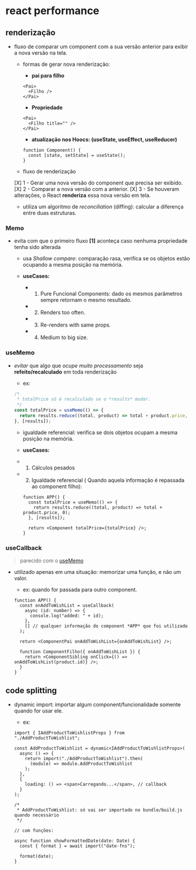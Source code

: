 # react performance

## renderização

- fluxo de comparar um component com a sua versão anterior para exibir a nova versão na tela.

  - formas de gerar nova renderização:

    - **pai para filho**

    ```tsx
    <Pai>
      <Filho />
    </Pai>
    ```

    - **Propriedade**

    ```tsx
    <Pai>
      <Filho title="" />
    </Pai>
    ```

    - **atualização nos Hoocs: (useState, useEffect, useReducer)**

    ```tsx
    function Component() {
      const [state, setState] = useState();
    }
    ```

  - fluxo de renderização

  [X] 1 - Gerar uma nova versão do component que precisa ser exibido.
  [X] 2 - Comparar a nova versão com a anterior.
  [X] 3 - Se houveram alterações, o React **renderiza** essa nova versão em tela.

  - utiliza um algoritmo de _reconciliation_ (diffing): calcular a diferença entre duas estruturas.

### Memo

- evita com que o primeiro fluxo **[1]** aconteça caso nenhuma propriedade tenha sido alterada

  - usa _Shallow compare_: comparação rasa, verifica se os objetos estão ocupando a mesma posição na memória.

  - **useCases:**

    - 1. Pure Funcional Components: dado os mesmos parâmetros sempre retornam o mesmo resultado.
    - 2. Renders too often.
    - 3. Re-renders with same props.
    - 4. Medium to big size.

### useMemo

- _evitar_ que algo que _ocupe muito processamento_ seja **refeito/recalculado** em toda renderização

  - ex:

  ```ts
  /*
   * totalPrice só é recalculado se o *results* mudar.
   */
  const totalPrice = useMemo(() => {
    return results.reduce((total, product) => total + product.price, 0);
  }, [results]);
  ```

  - igualdade referencial: verifica se dois objetos ocupam a mesma posição na memória.

  - **useCases:**

  - 1. Cálculos pesados
  - 2.  Igualdade referencial ( Quando aquela informação é repassada ao component filho):

    ```tsx
    function APP() {
      const totalPrice = useMemo(() => {
        return results.reduce((total, product) => total + product.price, 0);
      }, [results]);

      return <Component totalPrice={totalPrice} />;
    }
    ```

### useCallback

> parecido com o [useMemo](#useMemo)

- utilizado apenas em uma situação: memorizar uma função, e não um valor.

  - ex: quando for passada para outro component.

  ```tsx
  function APP() {
    const onAddToWishList = useCallback(
      async (id: number) => {
        console.log("added: " + id);
      },
      [] // qualquer informação do component *APP* que foi utilizado
    );

    return <ComponentPai onAddToWishList={onAddToWishList} />;

    function ComponentFilho({ onAddToWishList }) {
      return <ComponentSibling onClick={() => onAddToWishList(product.id)} />;
    }
  }
  ```

## code splitting

- dynamic import: importar algum component/funcionalidade somente quando for usar ele.

  - ex:

  ```tsx
  import { IAddProductToWishlistProps } from "./AddProductToWishlist";

  const AddProductToWishlist = dynamic<IAddProductToWishlistProps>(
    async () => {
      return import("./AddProductToWishlist").then(
        (module) => module.AddProductToWishlist
      );
    },
    {
      loading: () => <span>Carregando...</span>, // callback
    }
  );

  /*
   * AddProductToWishlist: só vai ser importado no bundle/build.js quando necessário
   */

  // com funções:

  async function showFormattedDate(date: Date) {
    const { format } = await import("date-fns");

    format(date);
  }
  ```
